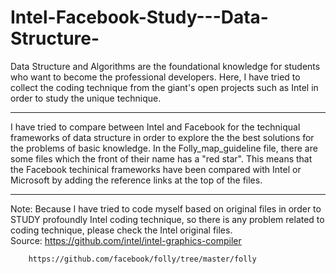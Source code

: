 # Intel-Facebook-Study---Data-Structure-
Data Structure and Algorithms are the foundational knowledge for students who want to become the professional developers. Here, I have tried to collect the coding technique from the giant's open projects such as Intel in order to study the unique technique. 

------------------------------------------------------------------------------------------------------------------------------------------

I have tried to compare between Intel and Facebook for the techniqual frameworks of data structure in order to explore the the best solutions for the problems of basic knowledge. In the Folly_map_guideline file, there are some files which the front of their name has a "red star". This means that the Facebook techinical frameworks have been compared with Intel or Microsoft by adding the reference links at the top of the files.   

------------------------------------------------------------------------------------------------------------------------------------------

Note: Because I have tried to code myself based on original files in order to STUDY profoundly Intel coding technique, so there is any problem related to coding technique, please check the Intel original files.   
Source: https://github.com/intel/intel-graphics-compiler
        
        https://github.com/facebook/folly/tree/master/folly
